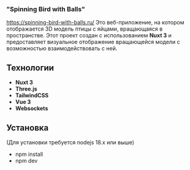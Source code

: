 ### "Spinning Bird with Balls" 
https://spinning-bird-with-balls.ru/
Это веб-приложение, на котором отображается 3D модель птицы с яйцами, вращающаяся в пространстве. Этот проект создан с использованием **Nuxt 3** и предоставляет визуальное отображение вращающейся модели с возможностью взаимодействовать с ней.

## Технологии

- **Nuxt 3**
- **Three.js** 
- **TailwindCSS**
- **Vue 3**
- **Websockets**

## Установка

(Для установки требуется nodejs 18.x или выше)

- npm install
- npm dev

